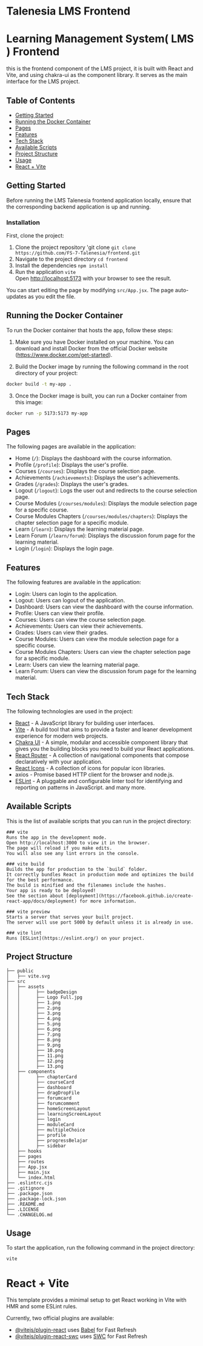 # Talenesia LMS Frontend

# Learning Management System( LMS ) Frontend

this is the frontend component of the LMS project, it is built with React and Vite, and using chakra-ui as the component library. It serves as the main interface for the LMS project.

## Table of Contents

- [Getting Started](#getting-started)
- [Running the Docker Container](#running-the-docker-container)
- [Pages](#pages)
- [Features](#features)
- [Tech Stack](#tech-stack)
- [Available Scripts](#available-scripts)
- [Project Structure](#project-structure)
- [Usage](#usage)
- [React + Vite](#react-vite)

## Getting Started

Before running the LMS Talenesia frontend application locally, ensure that the corresponding backend application is up and running.

### Installation

First, clone the project:

1.  Clone the project repository 'git clone `git clone https://github.com/FS-7-Talenesia/frontend.git`
2.  Navigate to the project directory `cd frontend`
3.  Install the dependencies `npm install`
4.  Run the application `vite`  
    Open [http://localhost:5173](http://localhost:5173) with your browser to see the result.

You can start editing the page by modifying `src/App.jsx`. The page auto-updates as you edit the file.

## Running the Docker Container

To run the Docker container that hosts the app, follow these steps:

1. Make sure you have Docker installed on your machine. You can download and install Docker from the official Docker website (https://www.docker.com/get-started).

2. Build the Docker image by running the following command in the root directory of your project:

```bash
docker build -t my-app .
```

3. Once the Docker image is built, you can run a Docker container from this image:

```bash
docker run -p 5173:5173 my-app
```

## Pages

The following pages are available in the application:

- Home (`/`): Displays the dashboard with the course information.
- Profile (`/profile`): Displays the user's profile.
- Courses (`/courses`): Displays the course selection page.
- Achievements (`/achievements`): Displays the user's achievements.
- Grades (`/grades`): Displays the user's grades.
- Logout (`/logout`): Logs the user out and redirects to the course selection page.
- Course Modules (`/courses/modules`): Displays the module selection page for a specific course.
- Course Modules Chapters (`/courses/modules/chapters`): Displays the chapter selection page for a specific module.
- Learn (`/learn`): Displays the learning material page.
- Learn Forum (`/learn/forum`): Displays the discussion forum page for the learning material.
- Login (`/login`): Displays the login page.

## Features

The following features are available in the application:

- Login: Users can login to the application.
- Logout: Users can logout of the application.
- Dashboard: Users can view the dashboard with the course information.
- Profile: Users can view their profile.
- Courses: Users can view the course selection page.
- Achievements: Users can view their achievements.
- Grades: Users can view their grades.
- Course Modules: Users can view the module selection page for a specific course.
- Course Modules Chapters: Users can view the chapter selection page for a specific module.
- Learn: Users can view the learning material page.
- Learn Forum: Users can view the discussion forum page for the learning material.

## Tech Stack

The following technologies are used in the project:

- [React](https://reactjs.org/) - A JavaScript library for building user interfaces.
- [Vite](https://vitejs.dev/) - A build tool that aims to provide a faster and leaner development experience for modern web projects.
- [Chakra UI](https://chakra-ui.com/) - A simple, modular and accessible component library that gives you the building blocks you need to build your React applications.
- [React Router](https://reactrouter.com/) - A collection of navigational components that compose declaratively with your application.
- [React Icons](https://react-icons.github.io/react-icons/) - A collection of icons for popular icon libraries.
- axios - Promise based HTTP client for the browser and node.js.
- [ESLint](https://eslint.org/) - A pluggable and configurable linter tool for identifying and reporting on patterns in JavaScript.
  and many more.

## Available Scripts

This is the list of available scripts that you can run in the project directory:

```
### vite
Runs the app in the development mode.
Open http://localhost:3000 to view it in the browser.
The page will reload if you make edits.
You will also see any lint errors in the console.

### vite build
Builds the app for production to the `build` folder.
It correctly bundles React in production mode and optimizes the build for the best performance.
The build is minified and the filenames include the hashes.
Your app is ready to be deployed!
See the section about [deployment](https://facebook.github.io/create-react-app/docs/deployment) for more information.

### vite preview
Starts a server that serves your built project.
The server will use port 5000 by default unless it is already in use.

### vite lint
Runs [ESLint](https://eslint.org/) on your project.
```

## Project Structure

```
├── public
│   ├── vite.svg
├── src
│   ├── assets
│   │      ├── badgeDesign
│   │      ├── Logo Full.jpg
│   │      ├── 1.png
│   │      ├── 2.png
│   │      ├── 3.png
│   │      ├── 4.png
│   │      ├── 5.png
│   │      ├── 6.png
│   │      ├── 7.png
│   │      ├── 8.png
│   │      ├── 9.png
│   │      ├── 10.png
│   │      ├── 11.png
│   │      ├── 12.png
│   │      ├── 13.png
│   ├── components
│   │      ├── chapterCard
│   │      ├── courseCard
│   │      ├── dashboard
│   │      ├── dragDropFile
│   │      ├── forumcard
│   │      ├── forumcomment
│   │      ├── homeScreenLayout
│   │      ├── learningScreenLayout
│   │      ├── login
│   │      ├── moduleCard
│   │      ├── multipleChoice
│   │      ├── profile
│   │      ├── progressBelajar
│   │      ├── sidebar
│   ├── hooks
│   ├── pages
│   ├── routes
│   ├── App.jsx
│   ├── main.jsx
│   └── index.html
├── .eslintrc.cjs
├── .gitignore
├── .package.json
├── .package-lock.json
├── .README.md
├── .LICENSE
└── .CHANGELOG.md
```

## Usage

To start the application, run the following command in the project directory:

```bash
vite
```

# React + Vite

This template provides a minimal setup to get React working in Vite with HMR and some ESLint rules.

Currently, two official plugins are available:

- [@vitejs/plugin-react](https://github.com/vitejs/vite-plugin-react/blob/main/packages/plugin-react/README.md) uses [Babel](https://babeljs.io/) for Fast Refresh
- [@vitejs/plugin-react-swc](https://github.com/vitejs/vite-plugin-react-swc) uses [SWC](https://swc.rs/) for Fast Refresh
